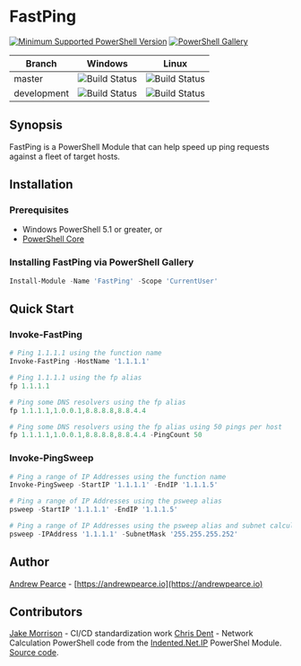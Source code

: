# FastPing

[![Minimum Supported PowerShell Version][powershell-minimum]][powershell-github]
[![PowerShell Gallery][psgallery-img]][psgallery-site]

[powershell-minimum]: https://img.shields.io/badge/PowerShell-5.1+-blue.svg
[powershell-github]:  https://github.com/PowerShell/PowerShell
[psgallery-img]:      https://img.shields.io/powershellgallery/dt/FastPing.svg
[psgallery-site]:     https://www.powershellgallery.com/packages/FastPing

Branch | Windows | Linux |
--- | --- | --- |
master | ![Build Status][master-windows] | ![Build Status][master-linux] |
development | ![Build Status][development-windows] | ![Build Status][development-linux] |

[master-windows]:        https://codebuild.us-west-2.amazonaws.com/badges?uuid=eyJlbmNyeXB0ZWREYXRhIjoiMkpSVnUrNFQzU1BvWlFTUzJFaUZlRnRwTmtRSzRjYXdncjRHZ1E3WHNYTGJiWURMRGFEQWJYbk42allBUVBCMVRsRHhYcWh1NFR0M24yOXRVNVY1ZVd3PSIsIml2UGFyYW1ldGVyU3BlYyI6InBSK096RWlJL2Vwd2w1SWsiLCJtYXRlcmlhbFNldFNlcmlhbCI6MX0%3D&branch=master
[master-linux]:          https://codebuild.us-west-2.amazonaws.com/badges?uuid=eyJlbmNyeXB0ZWREYXRhIjoiU0pvako5QzMzZkpzUi9Ndk5PWVdEbzZuRjM1TnZlR0JMSWNKTmR4Ky8xeCtwSWNyV3hHRGtqTXRiRTFud1B4UlZ1bnhGZ01PZy9OaXhlL1plVWdQdnpnPSIsIml2UGFyYW1ldGVyU3BlYyI6IlgraytsdU42UjFPTU0wV0YiLCJtYXRlcmlhbFNldFNlcmlhbCI6MX0%3D&branch=master
[development-windows]:   https://codebuild.us-west-2.amazonaws.com/badges?uuid=eyJlbmNyeXB0ZWREYXRhIjoiMkpSVnUrNFQzU1BvWlFTUzJFaUZlRnRwTmtRSzRjYXdncjRHZ1E3WHNYTGJiWURMRGFEQWJYbk42allBUVBCMVRsRHhYcWh1NFR0M24yOXRVNVY1ZVd3PSIsIml2UGFyYW1ldGVyU3BlYyI6InBSK096RWlJL2Vwd2w1SWsiLCJtYXRlcmlhbFNldFNlcmlhbCI6MX0%3D&branch=development
[development-linux]:     https://codebuild.us-west-2.amazonaws.com/badges?uuid=eyJlbmNyeXB0ZWREYXRhIjoiU0pvako5QzMzZkpzUi9Ndk5PWVdEbzZuRjM1TnZlR0JMSWNKTmR4Ky8xeCtwSWNyV3hHRGtqTXRiRTFud1B4UlZ1bnhGZ01PZy9OaXhlL1plVWdQdnpnPSIsIml2UGFyYW1ldGVyU3BlYyI6IlgraytsdU42UjFPTU0wV0YiLCJtYXRlcmlhbFNldFNlcmlhbCI6MX0%3D&branch=development


## Synopsis

FastPing is a PowerShell Module that can help speed up ping requests against a fleet of target hosts.

## Installation

### Prerequisites

* Windows PowerShell 5.1 or greater, or
* [PowerShell Core](https://github.com/PowerShell/PowerShell)

### Installing FastPing via PowerShell Gallery

```powershell
Install-Module -Name 'FastPing' -Scope 'CurrentUser'
```

## Quick Start

### Invoke-FastPing

```powershell
# Ping 1.1.1.1 using the function name
Invoke-FastPing -HostName '1.1.1.1'

# Ping 1.1.1.1 using the fp alias
fp 1.1.1.1

# Ping some DNS resolvers using the fp alias
fp 1.1.1.1,1.0.0.1,8.8.8.8,8.8.4.4

# Ping some DNS resolvers using the fp alias using 50 pings per host
fp 1.1.1.1,1.0.0.1,8.8.8.8,8.8.4.4 -PingCount 50
```

### Invoke-PingSweep

```powershell
# Ping a range of IP Addresses using the function name
Invoke-PingSweep -StartIP '1.1.1.1' -EndIP '1.1.1.5'

# Ping a range of IP Addresses using the psweep alias
psweep -StartIP '1.1.1.1' -EndIP '1.1.1.5'

# Ping a range of IP Addresses using the psweep alias and subnet calculations
psweep -IPAddress '1.1.1.1' -SubnetMask '255.255.255.252'
```

## Author

[Andrew Pearce](https://twitter.com/austoonz) - [https://andrewpearce.io](https://andrewpearce.io)

## Contributors

[Jake Morrison](https://twitter.com/JakeMorrison) - CI/CD standardization work
[Chris Dent](http://www.indented.co.uk/) - Network Calculation PowerShell code from the [Indented.Net.IP](https://www.powershellgallery.com/packages/Indented.Net.IP/) PowerShel Module. [Source code](https://github.com/indented-automation/Indented.Net.IP).
